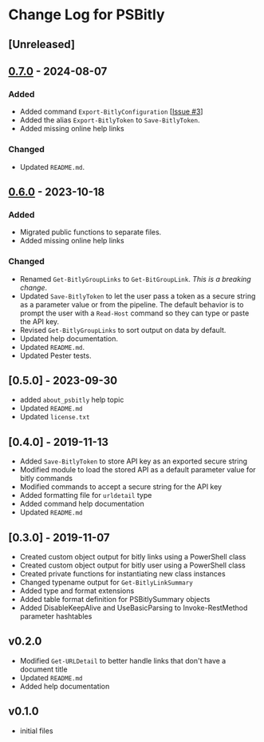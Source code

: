 # Change Log for PSBitly

## [Unreleased]

## [0.7.0] - 2024-08-07

### Added

- Added command `Export-BitlyConfiguration` [[Issue #3](https://github.com/jdhitsolutions/PSBitly/issues/3)]
- Added the alias `Export-BitlyToken` to `Save-BitlyToken`.
- Added missing online help links

### Changed

- Updated `README.md`.

## [0.6.0] - 2023-10-18

### Added

- Migrated public functions to separate files.
- Added missing online help links

### Changed

- Renamed `Get-BitlyGroupLinks` to `Get-BitGroupLink`. _This is a breaking change_.
- Updated `Save-BitlyToken` to let the user pass a token as a secure string as a parameter value or from the pipeline. The default behavior is to prompt the user with a `Read-Host` command so they can type or paste the API key.
- Revised `Get-BitlyGroupLinks` to sort output on data by default.
- Updated help documentation.
- Updated `README.md`.
- Updated Pester tests.

## [0.5.0] - 2023-09-30

- added `about_psbitly` help topic
- Updated `README.md`
- Updated `license.txt`

## [0.4.0] - 2019-11-13

- Added `Save-BitlyToken` to store API key as an exported secure string
- Modified module to load the stored API as a default parameter value for bitly commands
- Modified commands to accept a secure string for the API key
- Added formatting file for `urldetail` type
- Added command help documentation
- Updated `README.md`

## [0.3.0] - 2019-11-07

- Created custom object output for bitly links using a PowerShell class
- Created custom object output for bitly user using a PowerShell class
- Created private functions for instantiating new class instances
- Changed typename output for `Get-BitlyLinkSummary`
- Added type and format extensions
- Added table format definition for PSBitlySummary objects
- Added DisableKeepAlive and UseBasicParsing to Invoke-RestMethod parameter hashtables

## v0.2.0

- Modified `Get-URLDetail` to better handle links that don't have a document title
- Updated `README.md`
- Added help documentation

## v0.1.0

- initial files

[0.7.0]: (https://github.com/jdhitsolutions/PSBitly/compare/v0.6.0..v0.7.0)
[0.6.0]: https://github.com/jdhitsolutions/PSBitly/compare/v0.5.0..v0.6.0